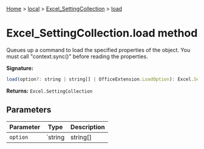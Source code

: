 [Home](./index) &gt; [local](local.md) &gt; [Excel\_SettingCollection](local.excel_settingcollection.md) &gt; [load](local.excel_settingcollection.load.md)

# Excel\_SettingCollection.load method

Queues up a command to load the specified properties of the object. You must call "context.sync()" before reading the properties.

**Signature:**
```javascript
load(option?: string | string[] | OfficeExtension.LoadOption): Excel.SettingCollection;
```
**Returns:** `Excel.SettingCollection`

## Parameters

|  Parameter | Type | Description |
|  --- | --- | --- |
|  `option` | `string | string[] | OfficeExtension.LoadOption` |  |

